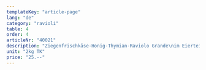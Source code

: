 ```yaml
---
templateKey: "article-page"
lang: "de"
category: "ravioli"
table: 4
order: 4
articleNr: "40021"
description: "Ziegenfrischkäse-Honig-Thymian-Raviolo Grande\nim Eierteig (7 x 9 cm)"
unit: "2kg TK"
price: "25.--"
---
```

